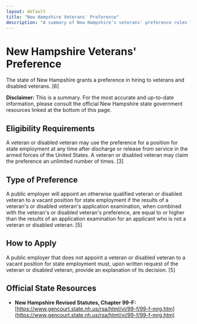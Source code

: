 ```yaml
---
layout: default
title: "New Hampshire Veterans' Preference"
description: "A summary of New Hampshire's veterans' preference rules for public employment."
---
```


# New Hampshire Veterans' Preference

The state of New Hampshire grants a preference in hiring to veterans and disabled veterans. [6]

**Disclaimer:** This is a summary. For the most accurate and up-to-date information, please consult the official New Hampshire state government resources linked at the bottom of this page.

## Eligibility Requirements

A veteran or disabled veteran may use the preference for a position for state employment at any time after discharge or release from service in the armed forces of the United States. A veteran or disabled veteran may claim the preference an unlimited number of times. [3]

## Type of Preference

A public employer will appoint an otherwise qualified veteran or disabled veteran to a vacant position for state employment if the results of a veteran's or disabled veteran's application examination, when combined with the veteran's or disabled veteran's preference, are equal to or higher than the results of an application examination for an applicant who is not a veteran or disabled veteran. [5]

## How to Apply

A public employer that does not appoint a veteran or disabled veteran to a vacant position for state employment must, upon written request of the veteran or disabled veteran, provide an explanation of its decision. [5]

## Official State Resources

*   **New Hampshire Revised Statutes, Chapter 99-F:** [https://www.gencourt.state.nh.us/rsa/html/vi/99-f/99-f-mrg.htm](https://www.gencourt.state.nh.us/rsa/html/vi/99-f/99-f-mrg.htm)
